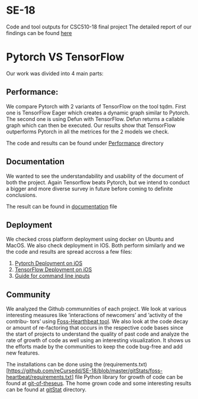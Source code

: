 # SE-18
Code and tool outputs for CSC510-18 final project 
The detailed report of our findings can be found [here](https://github.com/reCursedd/SE-18/blob/master/c_izefak.pdf)
# Pytorch VS TensorFlow
Our work was divided into 4 main parts: 
## Performance: 
We compare Pytorch with 2 variants of
TensorFlow on the tool tqdm. First one is TensorFlow Eager
which creates a dynamic graph similar to Pytorch. The second
one is using Defun with TensorFlow. Defun returns a callable
graph which can then be executed. 
Our results show that TensorFlow outperforms Pytorch in all the metrices for the 2 models we check. 

The code and results can be found under [Performance](https://github.com/reCursedd/SE-18/tree/master/performance) directory 

## Documentation
We wanted to see the understandability and usability of the document of both the project.
Again Tensorflow beats Pytorch, but we intend to conduct a bigger and more diverse survey in future before coming to definite conclusions.

The result can be found in [documentation](https://github.com/reCursedd/SE-18/blob/master/Survey%20Results.docx) file

## Deployment
We checked cross platform deployment using docker on Ubuntu and MacOS. We also check deployment in IOS. Both perform similarly 
and we the code and results are spread accross a few files:
1. [Pytorch Deployment on iOS](https://github.com/reCursedd/SE-18/tree/master/pytorch%20deployment)
2. [TensorFlow Deployment on iOS](https://github.com/reCursedd/SE-18/tree/master/tensorflow%20deployment)
3. [Guide for command line inputs](https://github.com/reCursedd/SE-18/blob/master/dockercode.txt)

## Community 
 We analyzed the Github communnities of each project. We look at various interesting measures
like ’interactions of newcomers’ and ’activity of the contribu-
tors’ using [Foss-Hearthbeat tool](https://github.com/sagesharp/foss-heartbeat). We also look at the code decay or amount
of re-factoring that occurs in the respective code bases since the start of projects to understand the quality of past code and
analyze the rate of growth of code as well using an interesting visualization. It shows us the efforts made by the communities
to keep the code bug-free and add new features.

The installations can be done using the (requirements.txt)[https://github.com/reCursedd/SE-18/blob/master/gitStats/foss-heartbeat/requirements.txt] file
Python library for growth of code can be found at [git-of-theseus](https://github.com/erikbern/git-of-theseus). 
The home grown code and some interesting results can be found at [gitStat](https://github.com/reCursedd/SE-18/tree/master/gitStats) directory. 
